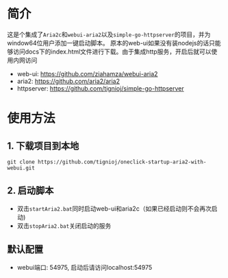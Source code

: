 # 简介

这是个集成了`Aria2c`和`webui-aria2`以及`simple-go-httpserver`的项目，并为window64位用户添加一键启动脚本。
原本的web-ui如果没有装nodejs的话只能够访问docs下的index.html文件进行下载。由于集成http服务，开启后就可以使用内网访问
- web-ui: https://github.com/ziahamza/webui-aria2
- aria2: https://github.com/aria2/aria2
- httpserver: https://github.com/tignioj/simple-go-httpserver


# 使用方法
## 1. 下载项目到本地
```
git clone https://github.com/tignioj/oneclick-startup-aria2-with-webui.git
```


## 2. 启动脚本
- 双击`startAria2.bat`同时启动web-ui和aria2c（如果已经启动则不会再次启动)
- 双击`stopAria2.bat`关闭启动的服务

## 默认配置
- webui端口: 54975, 启动后请访问localhost:54975